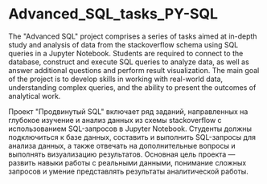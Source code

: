 # Advanced_SQL_tasks_PY-SQL

The "Advanced SQL" project comprises a series of tasks aimed at in-depth study and analysis of data from the stackoverflow schema using SQL queries in a Jupyter Notebook. Students are required to connect to the database, construct and execute SQL queries to analyze data, as well as answer additional questions and perform result visualization. The main goal of the project is to develop skills in working with real-world data, understanding complex queries, and the ability to present the outcomes of analytical work.

Проект "Продвинутый SQL" включает ряд заданий, направленных на глубокое изучение и анализ данных из схемы stackoverflow с использованием SQL-запросов в Jupyter Notebook. Студенты должны подключиться к базе данных, составить и выполнить SQL-запросы для анализа данных, а также отвечать на дополнительные вопросы и выполнять визуализацию результатов. Основная цель проекта — развить навыки работы с реальными данными, понимание сложных запросов и умение представлять результаты аналитической работы.
